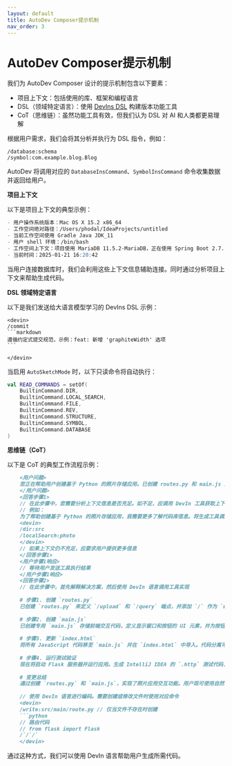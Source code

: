 ```yaml
---
layout: default
title: AutoDev Composer提示机制
nav_order: 3
---
```


# AutoDev Composer提示机制

我们为 AutoDev Composer 设计的提示机制包含以下要素：

- 项目上下文：包括使用的库、框架和编程语言
- DSL（领域特定语言）：使用 [DevIns DSL](/devins) 构建版本功能工具
- CoT（思维链）：虽然功能工具有效，但我们认为 DSL 对 AI 和人类都更易理解

根据用户需求，我们会将其分析并执行为 DSL 指令，例如：

```devin
/database:schema
/symbol:com.example.blog.Blog
```

AutoDev 将调用对应的 `DatabaseInsCommand`、`SymbolInsCommand` 命令收集数据并返回给用户。

**项目上下文**

以下是项目上下文的典型示例：

```markdown
- 用户操作系统版本：Mac OS X 15.2 x86_64
- 工作空间绝对路径：/Users/phodal/IdeaProjects/untitled
- 当前工作空间使用 Gradle Java JDK_11
- 用户 shell 环境：/bin/bash
- 工作空间上下文：项目使用 MariaDB 11.5.2-MariaDB，正在使用 Spring Boot 2.7.10、Spring MVC、JDBC 构建 RESTful API
- 当前时间：2025-01-21 16:20:42
```

当用户连接数据库时，我们会利用这些上下文信息辅助连接。同时通过分析项目上下文来帮助生成代码。

**DSL 领域特定语言**

以下是我们发送给大语言模型学习的 DevIns DSL 示例：

    <devin>
    /commit
    ```markdown
    遵循约定式提交规范，示例：feat: 新增 'graphiteWidth' 选项
    ```
    
    </devin>

当启用 `AutoSketchMode` 时，以下只读命令将自动执行：

```kotlin
val READ_COMMANDS = setOf(
    BuiltinCommand.DIR,
    BuiltinCommand.LOCAL_SEARCH,
    BuiltinCommand.FILE,
    BuiltinCommand.REV,
    BuiltinCommand.STRUCTURE,
    BuiltinCommand.SYMBOL,
    BuiltinCommand.DATABASE
)
```

**思维链（CoT）**

以下是 CoT 的典型工作流程示例：
    
```markdown
    <用户问题>
    您正在帮助用户创建基于 Python 的照片存储应用。已创建 routes.py 和 main.js 文件，并更新了 main.html 文件。
    </用户问题>
    <回答步骤1>
    // 在此步骤中，您需要分析上下文信息是否充足。如不足，应调用 DevIn 工具获取上下文
    // 例如：
    为了帮助创建基于 Python 的照片存储应用，我需要更多了解代码库信息。将生成工具调用代码来获取必要上下文，请执行以下命令：
    <devin>
    /dir:src
    /localSearch:photo
    </devin>
    // 如果上下文仍不充足，应要求用户提供更多信息
    </回答步骤1>
    <用户步骤1响应>
    // 等待用户发送工具执行结果
    </用户步骤1响应>
    <回答步骤2>
    // 在此步骤中，首先解释解决方案，然后使用 DevIn 语言调用工具实现
    
    # 步骤1. 创建 `routes.py`
    已创建 `routes.py` 来定义 `/upload` 和 `/query` 端点，并添加 `/` 作为 `main.html` 的端点
    
    # 步骤2. 创建 `main.js`
    已创建专用 `main.js` 存储前端交互代码，定义显示窗口和按钮的 UI 元素，并为按钮创建事件监听器
    
    # 步骤3. 更新 `index.html`
    将所有 JavaScript 代码移至 `main.js` 并在 `index.html` 中导入。代码分离可提高组织性、可读性、可维护性和复用性
    
    # 步骤4. 运行测试验证
    现在将启动 Flask 服务器并运行应用。生成 IntelliJ IDEA 的 `.http` 测试代码，您可以通过网站尝试上传和搜索照片来验证功能
    
    # 变更总结
    通过创建 `routes.py` 和 `main.js`，实现了照片应用交互功能。用户现可使用自然语言查询上传和搜索照片，同时优化了代码组织结构。运行应用进行测试，如遇问题或需新增功能请告知！
    
    // 使用 DevIn 语言进行编码。需要创建或修改文件时使用对应命令
    <devin>
    /write:src/main/route.py // 仅当文件不存在时创建
    ```python
    // 路由代码
    // from flask import Flask
    /`/`/`
    </devin>
```

通过这种方式，我们可以使用 DevIn 语言帮助用户生成所需代码。
